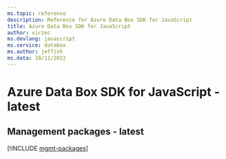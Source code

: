 ```yaml
---
ms.topic: reference
description: Reference for Azure Data Box SDK for JavaScript
title: Azure Data Box SDK for JavaScript
author: xirzec
ms.devlang: javascript
ms.service: databox
ms.author: jeffish
ms.data: 10/11/2022
---
```

# Azure Data Box SDK for JavaScript - latest

## Management packages - latest
[!INCLUDE [mgmt-packages](data-box-mgmt-index.md)]